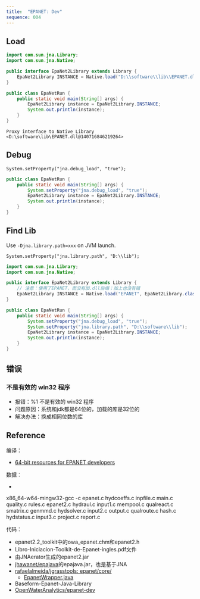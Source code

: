 ```yaml
---
title:  "EPANET: Dev"
sequence: 004
---
```




## Load

```java
import com.sun.jna.Library;
import com.sun.jna.Native;

public interface EpaNet2Library extends Library {
    EpaNet2Library INSTANCE = Native.load("D:\\software\\lib\\EPANET.dll", EpaNet2Library.class);
}
```

```java
public class EpaNetRun {
    public static void main(String[] args) {
        EpaNet2Library instance = EpaNet2Library.INSTANCE;
        System.out.println(instance);
    }
}
```

```text
Proxy interface to Native Library <D:\software\lib\EPANET.dll@140716846219264>
```

## Debug

```text
System.setProperty("jna.debug_load", "true");
```

```java
public class EpaNetRun {
    public static void main(String[] args) {
        System.setProperty("jna.debug_load", "true");
        EpaNet2Library instance = EpaNet2Library.INSTANCE;
        System.out.println(instance);
    }
}
```

## Find Lib

Use `-Djna.library.path=xxx` on JVM launch.

```text
System.setProperty("jna.library.path", "D:\\lib");
```

```java
import com.sun.jna.Library;
import com.sun.jna.Native;

public interface EpaNet2Library extends Library {
    // 注意：使用了EPANET，而没有加.dll后缀；加上也没有错
    EpaNet2Library INSTANCE = Native.load("EPANET", EpaNet2Library.class);
}
```

```java
public class EpaNetRun {
    public static void main(String[] args) {
        System.setProperty("jna.debug_load", "true");
        System.setProperty("jna.library.path", "D:\\software\\lib");
        EpaNet2Library instance = EpaNet2Library.INSTANCE;
        System.out.println(instance);
    }
}
```

## 错误

### 不是有效的 win32 程序

- 报错：%1 不是有效的 win32 程序
- 问题原因：系统和jdk都是64位的，加载的库是32位的
- 解决办法：换成相同位数的库

## Reference

编译：

- [64-bit resources for EPANET developers](http://epanet.de/developer/64bit.html.en)

数据：

- 

x86_64-w64-mingw32-gcc -c epanet.c hydcoeffs.c inpfile.c main.c quality.c rules.c epanet2.c hydraul.c input1.c mempool.c qualreact.c smatrix.c genmmd.c hydsolver.c input2.c output.c qualroute.c hash.c hydstatus.c input3.c project.c report.c

代码：

- epanet2.2_toolkit中的owa_epanet.chm和epanet2.h
- Libro-Iniciacion-Toolkit-de-Epanet-ingles.pdf文件
- 由JNAerator生成的epanet2.jar
- [jhawanet/epajava](https://github.com/jhawanet/epajava)的epajava.jar，也是基于JNA
- [rafaelalmeida/jgrasstools: epanet/core/](https://github.com/rafaelalmeida/jgrasstools/tree/master/hortonmachine/src/main/java/org/jgrasstools/hortonmachine/modules/networktools/epanet/core)
   - [EpanetWrapper.java](https://github.com/rafaelalmeida/jgrasstools/blob/master/hortonmachine/src/main/java/org/jgrasstools/hortonmachine/modules/networktools/epanet/core/EpanetWrapper.java)
- Baseform-Epanet-Java-Library
- [OpenWaterAnalytics/epanet-dev](https://github.com/OpenWaterAnalytics/epanet-dev)

